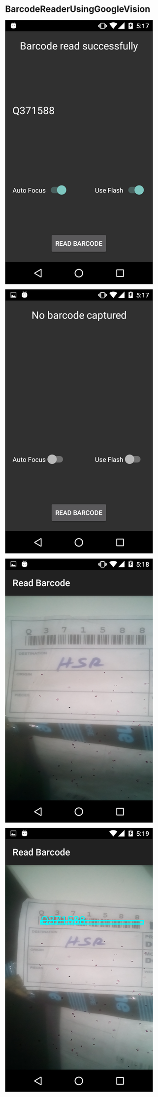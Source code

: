 # BarcodeReaderUsingGoogleVision

![](https://raw.githubusercontent.com/Priyanka-Mohanty/BarcodeReaderUsingGoogleVision/master/imgone.png)

![](https://raw.githubusercontent.com/Priyanka-Mohanty/BarcodeReaderUsingGoogleVision/master/imgtwo.png)

![](https://raw.githubusercontent.com/Priyanka-Mohanty/BarcodeReaderUsingGoogleVision/master/imgthree.png)

![](https://raw.githubusercontent.com/Priyanka-Mohanty/BarcodeReaderUsingGoogleVision/master/imgfour.png)

